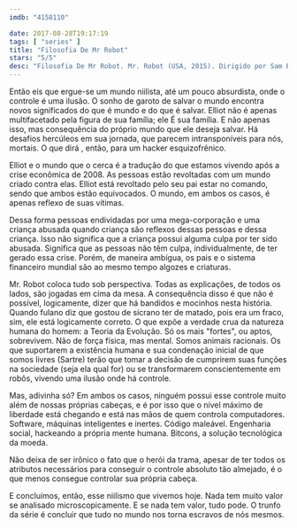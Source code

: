 ```yaml
---
imdb: "4158110"

date: 2017-08-28T19:17:19
tags: [ "series" ]
title: "Filosofia De Mr Robot"
stars: "5/5"
desc: "Filosofia De Mr Robot. Mr. Robot (USA, 2015). Dirigido por Sam Esmail, Jim McKay. Escrito por Sam Esmail, Randolph Leon, Adam Penn, Kyle Bradstreet. Com Rami Malek, Carly Chaikin, Portia Doubleday, Martin Wallström, Christian Slater, Stephanie Corneliussen, Michael Cristofer, Sunita Mani, Azhar Khan."
---
```

Então eis que ergue-se um mundo niilista, até um pouco absurdista, onde o controle é uma ilusão. O sonho de garoto de salvar o mundo encontra novos significados do que é mundo e do que é salvar. Elliot não é apenas multifacetado pela figura de sua família; ele É sua família. E não apenas isso, mas consequência do próprio mundo que ele deseja salvar. Há desafios hercúleos em sua jornada, que parecem intransponíveis para nós, mortais. O que dirá , então, para um hacker esquizofrênico.

Elliot e o mundo que o cerca é a tradução do que estamos vivendo após a crise econômica de 2008. As pessoas estão revoltadas com um mundo criado contra elas. Elliot está revoltado pelo seu pai estar no comando, sendo que ambos estão equivocados. O mundo, em ambos os casos, é apenas reflexo de suas vítimas.

Dessa forma pessoas endividadas por uma mega-corporação e uma criança abusada quando criança são reflexos dessas pessoas e dessa criança. Isso não significa que a criança possui alguma culpa por ter sido abusada. Significa que as pessoas não têm culpa, individualmente, de ter gerado essa crise. Porém, de maneira ambígua, os pais e o sistema financeiro mundial são ao mesmo tempo algozes e criaturas.

Mr. Robot coloca tudo sob perspectiva. Todas as explicações, de todos os lados, são jogadas em cima da mesa. A consequência disso é que não é possível, logicamente, dizer que há bandidos e mocinhos nesta história. Quando fulano diz que gostou de sicrano ter de matado, pois era um fraco, sim, ele está logicamente correto. O que expõe a verdade crua da natureza humana do homem: a Teoria da Evolução. Só os mais "fortes", ou aptos, sobrevivem. Não de força física, mas mental. Somos animais racionais. Os que suportarem a existência humana e sua condenação inicial de que somos livres (Sartre) terão que tomar a decisão de cumprirem suas funções na sociedade (seja ela qual for) ou se transformarem conscientemente em robôs, vivendo uma ilusão onde há controle.

Mas, adivinha só? Em ambos os casos, ninguém possui esse controle muito além de nossas próprias cabeças, e é por isso que o nível máximo de liberdade está chegando e está nas mãos de quem controla computadores. Software, máquinas inteligentes e inertes. Código maleável. Engenharia social, hackeando a própria mente humana. Bitcons, a solução tecnológica da moeda.

Não deixa de ser irônico o fato que o herói da trama, apesar de ter todos os atributos necessários para conseguir o controle absoluto tão almejado, é o que menos consegue controlar sua própria cabeça.

E concluímos, então, esse niilismo que vivemos hoje. Nada tem muito valor se analisado microscopicamente. E se nada tem valor, tudo pode. O trunfo da série é concluir que tudo no mundo nos torna escravos de nós mesmos.
